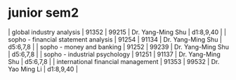 # junior sem2

| global industry analysis             | 91352 | 99215 | Dr. Yang-Ming Shu | d1:8,9,40 |
| sopho - financial statement analysis | 91254 | 91134 | Dr. Yang-Ming Shu | d5:6,7,8  |
| sopho - money and banking            | 91252 | 99239 | Dr. Yang-Ming Shu | d5:6,7,8  |
| sopho - industrial psychology        | 91251 | 91137 | Dr. Yang-Ming Shu | d5:6,7,8  |
| international financial management   | 91353 | 99532 | Dr. Yao Ming Li   | d1:8,9,40 |
